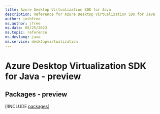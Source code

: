 ```yaml
---
title: Azure Desktop Virtualization SDK for Java
description: Reference for Azure Desktop Virtualization SDK for Java
author: joshfree
ms.author: jfree
ms.data: 08/25/2023
ms.topic: reference
ms.devlang: java
ms.service: desktopvirtualization
---
```

# Azure Desktop Virtualization SDK for Java - preview
## Packages - preview
[!INCLUDE [packages](desktop-virtualization-index.md)]